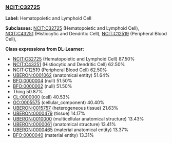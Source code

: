 
### [NCIT:C32725](http://purl.obolibrary.org/obo/NCIT_C32725)
**Label:** Hematopoietic and Lymphoid Cell

**Subclasses:** [NCIT:C32725](http://purl.obolibrary.org/obo/NCIT_C32725) (Hematopoietic and Lymphoid Cell), [NCIT:C43251](http://purl.obolibrary.org/obo/NCIT_C43251) (Histiocytic and Dendritic Cell), [NCIT:C12519](http://purl.obolibrary.org/obo/NCIT_C12519) (Peripheral Blood Cell), 

**Class expressions from DL-Learner:**

- [NCIT:C32725](http://purl.obolibrary.org/obo/NCIT_C32725) (Hematopoietic and Lymphoid Cell) 87.50%
- [NCIT:C43251](http://purl.obolibrary.org/obo/NCIT_C43251) (Histiocytic and Dendritic Cell) 62.50%
- [NCIT:C12519](http://purl.obolibrary.org/obo/NCIT_C12519) (Peripheral Blood Cell) 62.50%
- [UBERON:0001062](http://purl.obolibrary.org/obo/UBERON_0001062) (anatomical entity) 51.64%
- [BFO:0000004](http://purl.obolibrary.org/obo/BFO_0000004) (null) 51.50%
- [BFO:0000002](http://purl.obolibrary.org/obo/BFO_0000002) (null) 51.50%
- Thing 50.87%
- [CL:0000000](http://purl.obolibrary.org/obo/CL_0000000) (cell) 40.53%
- [GO:0005575](http://purl.obolibrary.org/obo/GO_0005575) (cellular_component) 40.40%
- [UBERON:0015757](http://purl.obolibrary.org/obo/UBERON_0015757) (heterogeneous tissue) 21.63%
- [UBERON:0000479](http://purl.obolibrary.org/obo/UBERON_0000479) (tissue) 14.17%
- [UBERON:0010000](http://purl.obolibrary.org/obo/UBERON_0010000) (multicellular anatomical structure) 13.43%
- [UBERON:0000061](http://purl.obolibrary.org/obo/UBERON_0000061) (anatomical structure) 13.41%
- [UBERON:0000465](http://purl.obolibrary.org/obo/UBERON_0000465) (material anatomical entity) 13.37%
- [BFO:0000040](http://purl.obolibrary.org/obo/BFO_0000040) (material entity) 13.31%


